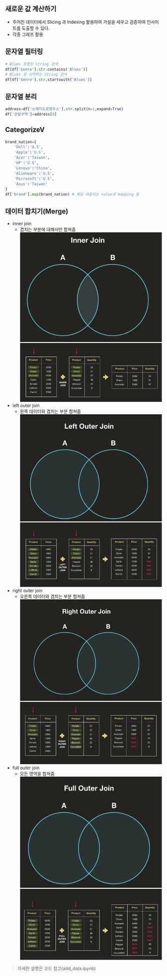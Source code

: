 ## 새로운 값 계산하기
- 주어진 데이터에서 Slicing 과 Indexing 활용하여 가설을 세우고 검증하여 인사이트를 도출할 수 있다.
- 각종 그래프 활용

## 문자열 필터링
```python
# Blues 포함된 String 검색
df[df['Genre'].str.contains('Blues')] 
# Blues 로 시작하는 String 검색
df[df['Genre'].str.startswith('Blues')] 

```
## 문자열 분리

```python
address=df['소재지도로명주소'].str.split(n=1,expand=True)
df['관할구역']=address[0]
```

## CategorizeV
```python
brand_nation={
    'Dell':'U.S',
    'Apple':'U.S',
    'Acer':'Taiwan',
    'HP':'U.S',
    'Lenovo':'China',
    'Alienware':'U.S',
    'Microsoft':'U.S',
    'Asus':'Taiwan'
}
df['brand'].map(brand_nation) # 해당 대응되는 value로 mapping 됨
```

## 데이터 합치기(Merge)
- inner join
    - 겹치는 부분에 대해서만 합쳐줌   
![image1](./image/img1.PNG)
![image2](./image/img2.PNG)
- left outer join
    - 왼쪽 데이터와 겹치는 부분 합쳐줌   
![image3](./image/img3.PNG)
![image5](./image/img5.PNG)
- right outer join
    - 오른쪽 데이터와 겹치는 부분 합쳐줌   
![image4](./image/img4.PNG)
![image6](./image/img6.PNG)
- full outer join
    - 모든 영역을 합쳐줌   
![image7](./image/img7.PNG)
![image8](./image/img8.PNG)
> 자세한 설명은 코드 참고(add_data.ipynb)
